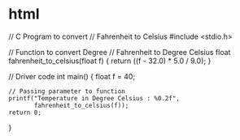 # html
// C Program to convert 
// Fahrenheit to Celsius 
#include <stdio.h> 
  
// Function to convert Degree 
// Fahrenheit to Degree Celsius 
float fahrenheit_to_celsius(float f) 
{ 
    return ((f - 32.0) * 5.0 / 9.0); 
} 
  
// Driver code 
int main() 
{ 
    float f = 40; 
  
    // Passing parameter to function 
    printf("Temperature in Degree Celsius : %0.2f", 
           fahrenheit_to_celsius(f)); 
    return 0; 
}

